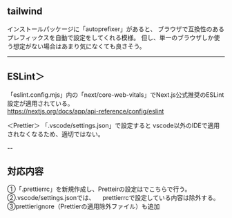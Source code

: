 ## tailwind
インストールパッケージに「autoprefixer」があると、
ブラウザで互換性のあるプレフィックスを自動で設定をしてくれる模様。
但し、単一のブラウザしか使う想定がない場合はあまり気になくても良さそう。

---

## ESLint＞  
「eslint.config.mjs」内の「next/core-web-vitals」でNext.js公式推奨のESLint設定が適用されている。  
https://nextjs.org/docs/app/api-reference/config/eslint

＜Prettier＞
「.vscode/settings.json」で設定すると
vscode以外のIDEで適用されなくなるため、適切ではない。


--
## 対応内容
①「.prettierrc」を新規作成し、Pretteirの設定はでこちらで行う。
②.vscode/settings.jsonでは、
　prettierrcで設定している内容は除外する。
③prettierignore（Prettierの適用除外ファイル）も追加

